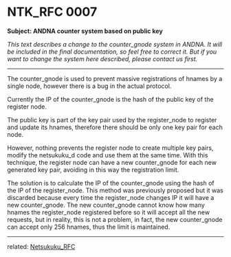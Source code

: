 NTK_RFC 0007
============

**Subject: ANDNA counter system based on public key**

*This text describes a change to the counter_gnode system in ANDNA.
It will be included in the final documentation, so feel free to correct it.
But if you want to change the system here described, please contact us first.*

----

The counter_gnode is used to prevent massive registrations of hnames by a
single node, however there is a bug in the actual protocol.
 
Currently the IP of the counter_gnode is the hash of the public key of the
register node.

The public key is part of the key pair used by the register_node to register
and update its hnames, therefore there should be only one key pair for each
node. 

However, nothing prevents the register node to create multiple key pairs,
modify the netsukuku_d code and use them at the same time. 
With this technique, the register node can have a new counter_gnode for each 
new generated key pair, avoiding in this way the registration limit.

The solution is to calculate the IP of the counter_gnode using the hash of the
IP of the register_node. This method was previously proposed but it was
discarded because every time the register_node changes IP it will have a new
counter_gnode. The new counter_gnode cannot know how many hnames the
register_node registered before so it will accept all the new requests, but in
reality, this is not a problem, in fact, the new counter_gnode can accept only
256 hnames, thus the limit is maintained.

----
related: [Netsukuku_RFC](README.md)
